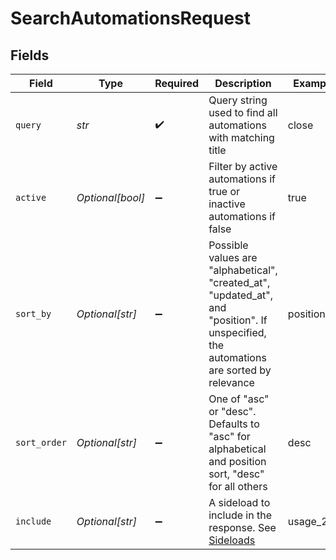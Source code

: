 # SearchAutomationsRequest


## Fields

| Field                                                                                                                                   | Type                                                                                                                                    | Required                                                                                                                                | Description                                                                                                                             | Example                                                                                                                                 |
| --------------------------------------------------------------------------------------------------------------------------------------- | --------------------------------------------------------------------------------------------------------------------------------------- | --------------------------------------------------------------------------------------------------------------------------------------- | --------------------------------------------------------------------------------------------------------------------------------------- | --------------------------------------------------------------------------------------------------------------------------------------- |
| `query`                                                                                                                                 | *str*                                                                                                                                   | :heavy_check_mark:                                                                                                                      | Query string used to find all automations with matching title                                                                           | close                                                                                                                                   |
| `active`                                                                                                                                | *Optional[bool]*                                                                                                                        | :heavy_minus_sign:                                                                                                                      | Filter by active automations if true or inactive automations if false                                                                   | true                                                                                                                                    |
| `sort_by`                                                                                                                               | *Optional[str]*                                                                                                                         | :heavy_minus_sign:                                                                                                                      | Possible values are "alphabetical", "created_at", "updated_at", and "position". If unspecified, the automations are sorted by relevance | position                                                                                                                                |
| `sort_order`                                                                                                                            | *Optional[str]*                                                                                                                         | :heavy_minus_sign:                                                                                                                      | One of "asc" or "desc". Defaults to "asc" for alphabetical and position sort, "desc" for all others                                     | desc                                                                                                                                    |
| `include`                                                                                                                               | *Optional[str]*                                                                                                                         | :heavy_minus_sign:                                                                                                                      | A sideload to include in the response. See [Sideloads](#sideloads-2)                                                                    | usage_24h                                                                                                                               |
